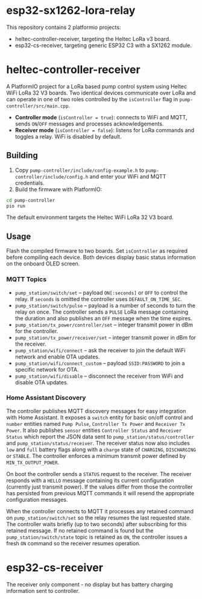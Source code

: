 # esp32-sx1262-lora-relay

This repository contains 2 platformio projects:

- heltec-controller-receiver, targeting the Heltec LoRa v3 board.
- esp32-cs-receiver, targeting generic ESP32 C3 with a SX1262 module.


# heltec-controller-receiver

A PlatformIO project for a LoRa based pump control system using Heltec WiFi LoRa 32 V3 boards. Two identical devices communicate over LoRa and can operate in one of two roles controlled by the `isController` flag in `pump-controller/src/main.cpp`.

- **Controller mode** (`isController = true`): connects to WiFi and MQTT, sends `ON`/`OFF` messages and processes acknowledgements.
- **Receiver mode** (`isController = false`): listens for LoRa commands and toggles a relay. WiFi is disabled by default.

## Building

1. Copy `pump-controller/include/config-example.h` to `pump-controller/include/config.h` and enter your WiFi and MQTT credentials.
2. Build the firmware with PlatformIO:

```bash
cd pump-controller
pio run
```

The default environment targets the Heltec WiFi LoRa 32 V3 board.

## Usage

Flash the compiled firmware to two boards. Set `isController` as required before compiling each device. Both devices display basic status information on the onboard OLED screen.

### MQTT Topics

- `pump_station/switch/set` – payload `ON[:seconds]` or `OFF` to control the relay. If `seconds` is omitted the controller uses `DEFAULT_ON_TIME_SEC`.
- `pump_station/switch/pulse` – payload is a number of seconds to turn the relay on once. The controller sends a `PULSE` LoRa message containing the duration and also publishes an `OFF` message when the time expires.
- `pump_station/tx_power/controller/set` – integer transmit power in dBm for the controller.
- `pump_station/tx_power/receiver/set` – integer transmit power in dBm for the receiver.
- `pump_station/wifi/connect` – ask the receiver to join the default WiFi network and enable OTA updates.
- `pump_station/wifi/connect_custom` – payload `SSID:PASSWORD` to join a specific network for OTA.
- `pump_station/wifi/disable` – disconnect the receiver from WiFi and disable OTA updates.

### Home Assistant Discovery

The controller publishes MQTT discovery messages for easy integration with Home Assistant.
It exposes a `switch` entity for basic on/off control and `number` entities named
`Pump Pulse`, `Controller Tx Power` and `Receiver Tx Power`.
It also publishes `sensor` entities `Controller Status` and `Receiver Status`
which report the JSON data sent to `pump_station/status/controller` and
`pump_station/status/receiver`. The receiver status now also includes
`low` and `full` battery flags along with a `charge` state of
`CHARGING`, `DISCHARGING` or `STABLE`.
The controller enforces a minimum transmit power defined by `MIN_TX_OUTPUT_POWER`.

On boot the controller sends a `STATUS` request to the receiver. The receiver
responds with a `HELLO` message containing its current configuration (currently
just transmit power). If the values differ from those the controller has
persisted from previous MQTT commands it will resend the appropriate
configuration messages.

When the controller connects to MQTT it processes any retained command on
`pump_station/switch/set` so the relay resumes the last requested state. The
controller waits briefly (up to two seconds) after subscribing for this retained
message. If no retained command is found but the `pump_station/switch/state`
topic is retained as `ON`, the controller issues a fresh `ON` command so the
receiver resumes operation.


# esp32-cs-receiver

The receiver only component - no display but has battery charging information sent to controller.
